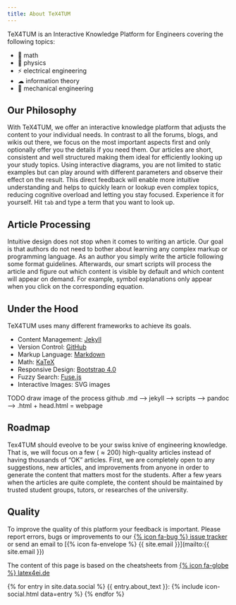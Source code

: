 ```yaml
---
title: About TeX4TUM
---
```



TeX4TUM is an Interactive Knowledge Platform for Engineers covering the following topics:


* 🎲 math
* 🧪 physics
* ⚡ electrical engineering
* ☁ information theory
* 🔧 mechanical engineering




## Our Philosophy
With TeX4TUM, we offer an interactive knowledge platform that adjusts the content to your individual needs. In contrast to all the forums, blogs, and wikis out there, we focus on the most important aspects first and only optionally offer you the details if you need them. Our articles are short, consistent and well structured making them ideal for efficiently looking up your study topics.
Using interactive diagrams, you are not limited to static examples but can play around with different parameters and observe their effect on the result. This direct feedback will enable more intuitive understanding and helps to quickly learn or lookup even complex topics, reducing cognitive overload and letting you stay focused.
Experience it for yourself. Hit `tab` and type a term that you want to look up.



## Article Processing
Intuitive design does not stop when it comes to writing an article. Our goal is that authors do not need to bother about learning any complex markup or programming language.
As an author you simply write the article following some format guidelines. Afterwards, our smart scripts will process the article and figure out which content is visible by default and which content will appear on demand. For example, symbol explanations only appear when you click on the corresponding equation.



## Under the Hood
TeX4TUM uses many different frameworks to achieve its goals.

* Content Management: [Jekyll](https://jekyllrb.com/)
* Version Control: [GitHub](https://github.com/latex4ei/tex4tum)
* Markup Language: [Markdown](http://markdown.de/)
* Math: [KaTeX](https://khan.github.io/KaTeX/)
* Responsive Design: [Bootstrap 4.0](http://getbootstrap.com/)
* Fuzzy Search: [Fuse.js](http://fusejs.io/)
* Interactive Images: SVG images


TODO draw image of the process github .md --> jekyll --> scripts --> pandoc --> .html + head.html = webpage



## Roadmap
Tex4TUM should eveolve to be your swiss knive of engineering knowledge. That is, we will focus on a few ($\approx 200$) high-quality articles instead of having thousands of “OK” articles.
First, we are completely open to any suggestions, new articles, and improvements from anyone in order to generate the content that matters most for the students.
After a few years when the articles are quite complete, the content should be maintained by trusted student groups, tutors, or researches of the university.




## Quality
To improve the quality of this platform your feedback is important. Please report errors, bugs or improvements to our [{% icon fa-bug %} issue tracker](https://github.com/latex4ei/tex4tum/issues) or send an email to [{% icon fa-envelope %} {{ site.email }}](mailto:{{ site.email }})

The content of this page is based on the cheatsheets from [{% icon fa-globe %} latex4ei.de](http://latex4ei.de)

{% for entry in site.data.social %}
  {{ entry.about_text }}: {% include icon-social.html data=entry %}
{% endfor %}
